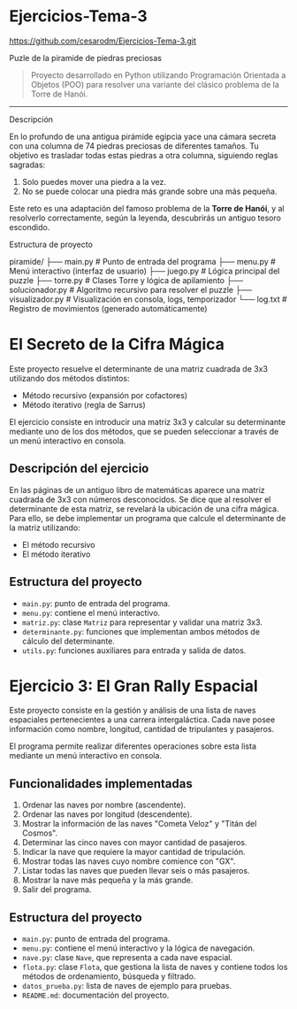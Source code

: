 # Ejercicios-Tema-3

https://github.com/cesarodm/Ejercicios-Tema-3.git


Puzle de la piramide de piedras preciosas

> Proyecto desarrollado en Python utilizando Programación Orientada a Objetos (POO) para resolver una variante del clásico problema de la Torre de Hanói.

---

Descripción

En lo profundo de una antigua pirámide egipcia yace una cámara secreta con una columna de 74 piedras preciosas de diferentes tamaños. Tu objetivo es trasladar todas estas piedras a otra columna, siguiendo reglas sagradas:

1. Solo puedes mover una piedra a la vez.
2. No se puede colocar una piedra más grande sobre una más pequeña.

Este reto es una adaptación del famoso problema de la **Torre de Hanói**, y al resolverlo correctamente, según la leyenda, descubrirás un antiguo tesoro escondido.

Estructura de proyecto 

piramide/ ├── main.py # Punto de entrada del programa ├── menu.py # Menú interactivo (interfaz de usuario) ├── juego.py # Lógica principal del puzzle ├── torre.py # Clases Torre y lógica de apilamiento ├── solucionador.py # Algoritmo recursivo para resolver el puzzle ├── visualizador.py # Visualización en consola, logs, temporizador └── log.txt # Registro de movimientos (generado automáticamente)





# El Secreto de la Cifra Mágica

Este proyecto resuelve el determinante de una matriz cuadrada de 3x3 utilizando dos métodos distintos:

- Método recursivo (expansión por cofactores)
- Método iterativo (regla de Sarrus)

El ejercicio consiste en introducir una matriz 3x3 y calcular su determinante mediante uno de los dos métodos, que se pueden seleccionar a través de un menú interactivo en consola.

## Descripción del ejercicio

En las páginas de un antiguo libro de matemáticas aparece una matriz cuadrada de 3x3 con números desconocidos. Se dice que al resolver el determinante de esta matriz, se revelará la ubicación de una cifra mágica. Para ello, se debe implementar un programa que calcule el determinante de la matriz utilizando:

- El método recursivo
- El método iterativo

## Estructura del proyecto

- `main.py`: punto de entrada del programa.
- `menu.py`: contiene el menú interactivo.
- `matriz.py`: clase `Matriz` para representar y validar una matriz 3x3.
- `determinante.py`: funciones que implementan ambos métodos de cálculo del determinante.
- `utils.py`: funciones auxiliares para entrada y salida de datos.


# Ejercicio 3: El Gran Rally Espacial

Este proyecto consiste en la gestión y análisis de una lista de naves espaciales pertenecientes a una carrera intergaláctica. Cada nave posee información como nombre, longitud, cantidad de tripulantes y pasajeros.

El programa permite realizar diferentes operaciones sobre esta lista mediante un menú interactivo en consola.

## Funcionalidades implementadas

1. Ordenar las naves por nombre (ascendente).
2. Ordenar las naves por longitud (descendente).
3. Mostrar la información de las naves "Cometa Veloz" y "Titán del Cosmos".
4. Determinar las cinco naves con mayor cantidad de pasajeros.
5. Indicar la nave que requiere la mayor cantidad de tripulación.
6. Mostrar todas las naves cuyo nombre comience con "GX".
7. Listar todas las naves que pueden llevar seis o más pasajeros.
8. Mostrar la nave más pequeña y la más grande.
9. Salir del programa.

## Estructura del proyecto

- `main.py`: punto de entrada del programa.
- `menu.py`: contiene el menú interactivo y la lógica de navegación.
- `nave.py`: clase `Nave`, que representa a cada nave espacial.
- `flota.py`: clase `Flota`, que gestiona la lista de naves y contiene todos los métodos de ordenamiento, búsqueda y filtrado.
- `datos_prueba.py`: lista de naves de ejemplo para pruebas.
- `README.md`: documentación del proyecto.